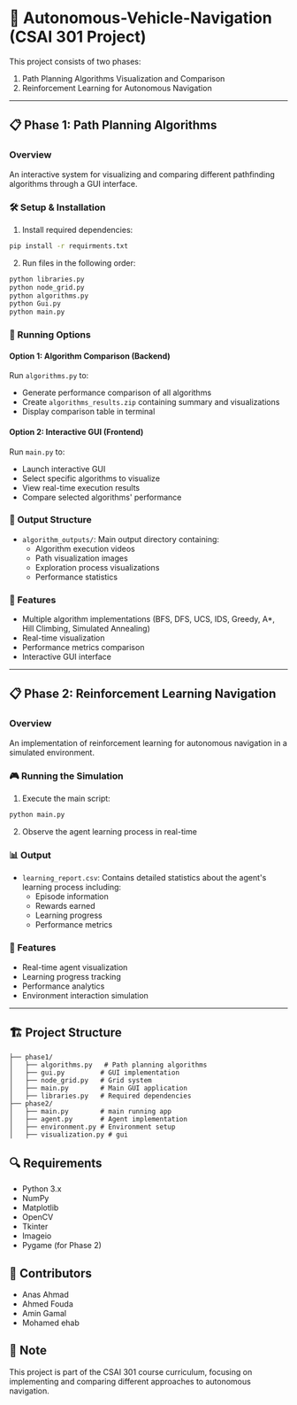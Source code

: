 # 🚗 Autonomous-Vehicle-Navigation (CSAI 301 Project)

This project consists of two phases:
1. Path Planning Algorithms Visualization and Comparison
2. Reinforcement Learning for Autonomous Navigation

---

## 📋 Phase 1: Path Planning Algorithms

### Overview
An interactive system for visualizing and comparing different pathfinding algorithms through a GUI interface.

### 🛠 Setup & Installation
1. Install required dependencies:
```bash
pip install -r requirments.txt
```

2. Run files in the following order:
```bash
python libraries.py
python node_grid.py
python algorithms.py
python Gui.py
python main.py
```

### 🔄 Running Options

#### Option 1: Algorithm Comparison (Backend)
Run `algorithms.py` to:
- Generate performance comparison of all algorithms
- Create `algorithms_results.zip` containing summary and visualizations
- Display comparison table in terminal

#### Option 2: Interactive GUI (Frontend)
Run `main.py` to:
- Launch interactive GUI
- Select specific algorithms to visualize
- View real-time execution results
- Compare selected algorithms' performance

### 📂 Output Structure
- `algorithm_outputs/`: Main output directory containing:
  - Algorithm execution videos
  - Path visualization images
  - Exploration process visualizations
  - Performance statistics

### 🎯 Features
- Multiple algorithm implementations (BFS, DFS, UCS, IDS, Greedy, A*, Hill Climbing, Simulated Annealing)
- Real-time visualization
- Performance metrics comparison
- Interactive GUI interface

---

## 📋 Phase 2: Reinforcement Learning Navigation

### Overview
An implementation of reinforcement learning for autonomous navigation in a simulated environment.

### 🎮 Running the Simulation
1. Execute the main script:
```bash
python main.py
```

2. Observe the agent learning process in real-time

### 📊 Output
- `learning_report.csv`: Contains detailed statistics about the agent's learning process including:
  - Episode information
  - Rewards earned
  - Learning progress
  - Performance metrics

### 🎯 Features
- Real-time agent visualization
- Learning progress tracking
- Performance analytics
- Environment interaction simulation

---

## 🏗 Project Structure
```
├── phase1/
│   ├── algorithms.py   # Path planning algorithms
│   ├── gui.py         # GUI implementation
│   ├── node_grid.py   # Grid system
│   ├── main.py        # Main GUI application
│   ├── libraries.py   # Required dependencies
├── phase2/
│   ├── main.py        # main running app
│   ├── agent.py       # Agent implementation
│   ├── environment.py # Environment setup
│   ├── visualization.py # gui
```

## 🔍 Requirements
- Python 3.x
- NumPy
- Matplotlib
- OpenCV
- Tkinter
- Imageio
- Pygame (for Phase 2)

## 👥 Contributors
- Anas Ahmad 
- Ahmed Fouda 
- Amin Gamal
- Mohamed ehab

## 📝 Note
This project is part of the CSAI 301 course curriculum, focusing on implementing and comparing different approaches to autonomous navigation.

